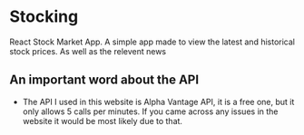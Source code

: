 # Stocking
React Stock Market App. A simple app made to view the latest and historical stock prices. As well as the relevent news
## An important word about the API
* The API I used in this website is Alpha Vantage API, it is a free one, but it only allows 5 calls per minutes. If you came across any issues in the website it would be most likely due to that.
